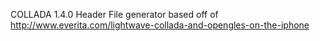 COLLADA 1.4.0 Header File generator based off of http://www.everita.com/lightwave-collada-and-opengles-on-the-iphone

